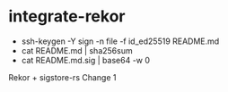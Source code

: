 # integrate-rekor

- ssh-keygen -Y sign -n file -f id_ed25519 README.md
- cat README.md | sha256sum
- cat README.md.sig | base64 -w 0

Rekor + sigstore-rs
Change 1
